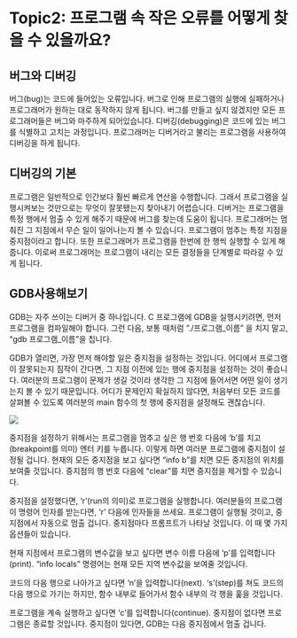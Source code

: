 # Topic2: 프로그램 속 작은 오류를 어떻게 찾을 수 있을까요?

## 버그와 디버깅

버그(bug)는 코드에 들어있는 오류입니다. 버그로 인해 프로그램의 실행에 실패하거나 프로그래머가 원하는 대로 동작하지 않게 됩니다. 버그를 만들고 싶지 않겠지만 모든 프로그래머들은 버그와 마주하게 되어있습니다. 디버깅(debugging)은 코드에 있는 버그를 식별하고 고치는 과정입니다. 프로그래머는 디버거라고 불리는 프로그램을 사용하여 디버깅을 하게 됩니다.





## 디버깅의 기본

프로그램은 일반적으로 인간보다 훨씬 빠르게 연산을 수행합니다. 그래서 프로그램을 실행시켜보는 것만으로는 무엇이 잘못됐는지 찾아내기 어렵습니다. 디버거는 프로그램을 특정 행에서 멈출 수 있게 해주기 때문에 버그를 찾는데 도움이 됩니다. 프로그래머는 멈춰진 그 지점에서 무슨 일이 일어나는지 볼 수 있습니다. 프로그램이 멈추는 특정 지점을 중지점이라고 합니다. 또한 프로그래머가 프로그램을 한번에 한 행씩 실행할 수 있게 해줍니다. 이로써 프로그래머는 프로그램이 내리는 모든 결정들을 단계별로 따라갈 수 있게 됩니다.





## GDB사용해보기

GDB는 자주 쓰이는 디버거 중 하나입니다. C 프로그램에 GDB을 실행시키려면, 먼저 프로그램을 컴파일해야 합니다. 그런 다음, 보통 때처럼 ”./프로그램_이름” 을 치지 말고, “gdb 프로그램_이름”을 칩니다.

GDB가 열리면, 가장 먼저 해야할 일은 중지점을 설정하는 것입니다. 어디에서 프로그램이 잘못되는지 짐작이 간다면, 그 지점 이전에 있는 행에 중지점을 설정하는 것이 좋습니다. 여러분의 프로그램이 문제가 생길 것이라 생각한 그 지점에 들어서면 어떤 일이 생기는지 볼 수 있기 때문입니다. 어디가 문제인지 확실하지 않다면, 처음부터 모든 코드를 살펴볼 수 있도록 여러분의 main 함수의 첫 행에 중지점을 설정해도 괜찮습니다.

<img src="https://cphinf.pstatic.net/mooc/20170728_25/1501226752469aCu6s_PNG/3.8_-01.png">
 
중지점을 설정하기 위해서는 프로그램을 멈추고 싶은 행 번호 다음에 ‘b’를 치고(breakpoint를 의미) 엔터 키를 누릅니다. 이렇게 하면 여러분 프로그램에 중지점이 설정될 겁니다. 현재의 모든 중지점을 보고 싶다면 “info b”를 치면 모든 중지점의 위치를 보여줄 것입니다. 중지점의 행 번호 다음에 “clear”를 치면 중지점을 제거할 수 있습니다.

중지점을 설정했다면, ‘r’(run의 의미)로 프로그램을 실행합니다. 여러분들의 프로그램이 명령어 인자를 받는다면, ‘r’ 다음에 인자들을 쓰세요. 프로그램이 실행될 것이고, 중지점에서 자동으로 멈출 겁니다. 중지점마다 프롬프트가 나타날 것입니다. 이 때 몇 가지 옵션들이 있습니다.

현재 지점에서 프로그램의 변수값을 보고 싶다면 변수 이름 다음에 ‘p’를 입력합니다(print). “info locals” 명령어는 현재 모든 지역 변수값을 보여줄 것입니다.

코드의 다음 행으로 나아가고 싶다면 ‘n’을 입력합니다(next). ‘s’(step)를 쳐도 코드의 다음 행으로 가기는 하지만, 함수 내부로 들어가서 함수 내부의 각 행을 훑을 것입니다.

프로그램을 계속 실행하고 싶다면 ‘c’를 입력합니다(continue). 중지점이 없다면 프로그램은 종료할 것입니다. 중지점이 있다면, GDB는 다음 중지점에서 멈출 겁니다.
